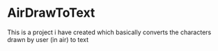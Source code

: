 # AirDrawToText
This is a project i have created which basically converts the characters drawn by user (in air) to text

